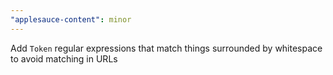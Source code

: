 ```yaml
---
"applesauce-content": minor
---
```


Add `Token` regular expressions that match things surrounded by whitespace to avoid matching in URLs
